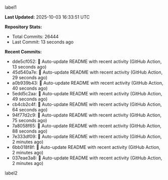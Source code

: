 
label1 
<!-- ACTIVITY_START -->
**Last Updated:** 2025-10-03 16:33:51 UTC

**Repository Stats:**
- Total Commits: 26444
- Last Commit: 13 seconds ago

**Recent Commits:**
- dde5cf052: 🤖 Auto-update README with recent activity (GitHub Action, 13 seconds ago)
- 45d540a7e: 🤖 Auto-update README with recent activity (GitHub Action, 29 seconds ago)
- a0b939b43: 🤖 Auto-update README with recent activity (GitHub Action, 40 seconds ago)
- 5edd5c2aa: 🤖 Auto-update README with recent activity (GitHub Action, 49 seconds ago)
- cb4cb2c4f: 🤖 Auto-update README with recent activity (GitHub Action, 64 seconds ago)
- 94f77d2c9: 🤖 Auto-update README with recent activity (GitHub Action, 75 seconds ago)
- 7a8058f65: 🤖 Auto-update README with recent activity (GitHub Action, 88 seconds ago)
- 7e333df09: 🤖 Auto-update README with recent activity (GitHub Action, 2 minutes ago)
- 6bb018f8f: 🤖 Auto-update README with recent activity (GitHub Action, 2 minutes ago)
- 037eae3a8: 🤖 Auto-update README with recent activity (GitHub Action, 2 minutes ago)
<!-- ACTIVITY_END -->

label2
